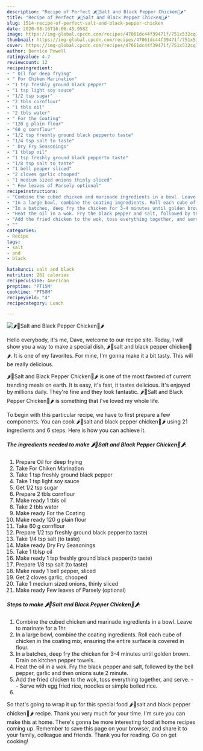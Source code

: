 ```yaml
---
description: "Recipe of Perfect 🌶🍜Salt and Black Pepper Chicken🍜🌶"
title: "Recipe of Perfect 🌶🍜Salt and Black Pepper Chicken🍜🌶"
slug: 1514-recipe-of-perfect-salt-and-black-pepper-chicken
date: 2020-08-16T16:06:45.958Z
image: https://img-global.cpcdn.com/recipes/47061dc44f39471f/751x532cq70/🌶🍜salt-and-black-pepper-chicken🍜🌶-recipe-main-photo.jpg
thumbnail: https://img-global.cpcdn.com/recipes/47061dc44f39471f/751x532cq70/🌶🍜salt-and-black-pepper-chicken🍜🌶-recipe-main-photo.jpg
cover: https://img-global.cpcdn.com/recipes/47061dc44f39471f/751x532cq70/🌶🍜salt-and-black-pepper-chicken🍜🌶-recipe-main-photo.jpg
author: Bernice Powell
ratingvalue: 4.7
reviewcount: 12
recipeingredient:
- " Oil for deep frying"
- " For Chiken Marination"
- "1 tsp freshly ground black pepper"
- "1 tsp light soy sauce"
- "1/2 tsp sugar"
- "2 tbls cornflour"
- "1 tbls oil"
- "2 tbls water"
- " For the Coating"
- "120 g plain flour"
- "60 g cornflour"
- "1/2 tsp freshly ground black pepperto taste"
- "1/4 tsp salt to taste"
- " Dry Fry Seasonings"
- "1 tblsp oil"
- "1 tsp freshly ground black pepperto taste"
- "1/8 tsp salt to taste"
- "1 bell pepper sliced"
- "2 cloves garlic chooped"
- "1 medium sized onions thinly sliced"
- " Few leaves of Parsely optional"
recipeinstructions:
- "Combine the cubed chicken and marinade ingredients in a bowl. Leave to marinate for a 1hr."
- "In a large bowl, combine the coating ingredients. Roll each cube of chicken in the coating mix, ensuring the entire surface is covered in flour."
- "In a batches, deep fry the chicken for 3-4 minutes until golden brown. Drain on kitchen pepper towels."
- "Heat the oil in a wok. Fry the black pepper and salt, followed by the bell pepper, garlic and then onions sute 2 minute."
- "Add the fried chicken to the wok, toss everything together, and serve.  Serve with egg fried rice, noodles or simple boiled rice."
- ""
categories:
- Recipe
tags:
- salt
- and
- black

katakunci: salt and black 
nutrition: 261 calories
recipecuisine: American
preptime: "PT15M"
cooktime: "PT50M"
recipeyield: "4"
recipecategory: Lunch

---
```



![🌶🍜Salt and Black Pepper Chicken🍜🌶](https://img-global.cpcdn.com/recipes/47061dc44f39471f/751x532cq70/🌶🍜salt-and-black-pepper-chicken🍜🌶-recipe-main-photo.jpg)

Hello everybody, it's me, Dave, welcome to our recipe site. Today, I will show you a way to make a special dish, 🌶🍜salt and black pepper chicken🍜🌶. It is one of my favorites. For mine, I'm gonna make it a bit tasty. This will be really delicious.



🌶🍜Salt and Black Pepper Chicken🍜🌶 is one of the most favored of current trending meals on earth. It is easy, it's fast, it tastes delicious. It's enjoyed by millions daily. They're fine and they look fantastic. 🌶🍜Salt and Black Pepper Chicken🍜🌶 is something that I've loved my whole life.


To begin with this particular recipe, we have to first prepare a few components. You can cook 🌶🍜salt and black pepper chicken🍜🌶 using 21 ingredients and 6 steps. Here is how you can achieve it.

<!--inarticleads1-->

##### The ingredients needed to make 🌶🍜Salt and Black Pepper Chicken🍜🌶:

1. Prepare  Oil for deep frying
1. Take  For Chiken Marination
1. Take 1 tsp freshly ground black pepper
1. Take 1 tsp light soy sauce
1. Get 1/2 tsp sugar
1. Prepare 2 tbls cornflour
1. Make ready 1 tbls oil
1. Take 2 tbls water
1. Make ready  For the Coating
1. Make ready 120 g plain flour
1. Take 60 g cornflour
1. Prepare 1/2 tsp freshly ground black pepper(to taste)
1. Take 1/4 tsp salt (to taste)
1. Make ready  Dry Fry Seasonings
1. Take 1 tblsp oil
1. Make ready 1 tsp freshly ground black pepper(to taste)
1. Prepare 1/8 tsp salt (to taste)
1. Make ready 1 bell pepper, sliced
1. Get 2 cloves garlic, chooped
1. Take 1 medium sized onions, thinly sliced
1. Make ready  Few leaves of Parsely (optional)




<!--inarticleads2-->

##### Steps to make 🌶🍜Salt and Black Pepper Chicken🍜🌶:

1. Combine the cubed chicken and marinade ingredients in a bowl. Leave to marinate for a 1hr.
1. In a large bowl, combine the coating ingredients. Roll each cube of chicken in the coating mix, ensuring the entire surface is covered in flour.
1. In a batches, deep fry the chicken for 3-4 minutes until golden brown. Drain on kitchen pepper towels.
1. Heat the oil in a wok. Fry the black pepper and salt, followed by the bell pepper, garlic and then onions sute 2 minute.
1. Add the fried chicken to the wok, toss everything together, and serve. -  - Serve with egg fried rice, noodles or simple boiled rice.
1. 




So that's going to wrap it up for this special food 🌶🍜salt and black pepper chicken🍜🌶 recipe. Thank you very much for your time. I'm sure you can make this at home. There's gonna be more interesting food at home recipes coming up. Remember to save this page on your browser, and share it to your family, colleague and friends. Thank you for reading. Go on get cooking!
